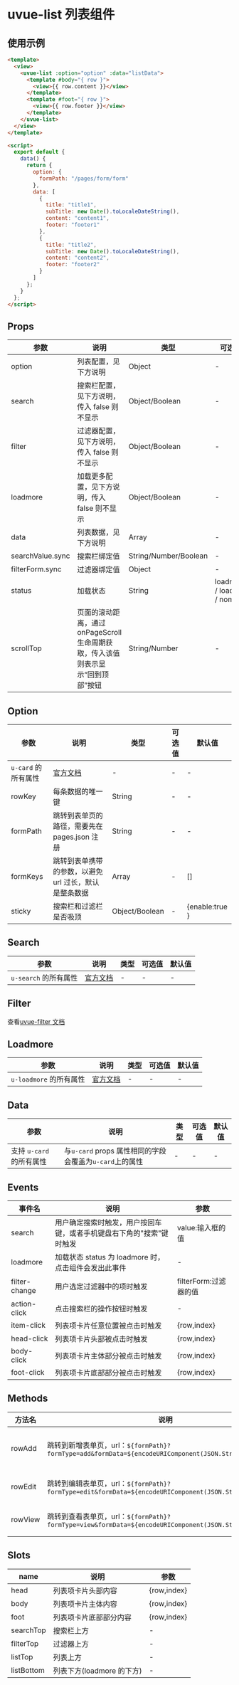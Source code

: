 # uvue-list 列表组件

## 使用示例

```html
<template>
  <view>
    <uvue-list :option="option" :data="listData">
      <template #body="{ row }">
        <view>{{ row.content }}</view>
      </template>
      <template #foot="{ row }">
        <view>{{ row.footer }}</view>
      </template>
    </uvue-list>
  </view>
</template>

<script>
  export default {
    data() {
      return {
        option: {
          formPath: "/pages/form/form"
        },
        data: [
          {
            title: "title1",
            subTitle: new Date().toLocaleDateString(),
            content: "content1",
            footer: "footer1"
          },
          {
            title: "title2",
            subTitle: new Date().toLocaleDateString(),
            content: "content2",
            footer: "footer2"
          }
        ]
      };
    }
  };
</script>
```

## Props

| 参数 | 说明 | 类型 | 可选值 | 默认值 |
| --- | --- | --- | --- | --- |
| option | 列表配置，见下方说明 | Object | - | - |
| search | 搜索栏配置，见下方说明，传入 false 则不显示 | Object/Boolean | - | {} |
| filter | 过滤器配置，见下方说明，传入 false 则不显示 | Object/Boolean | - | {} |
| loadmore | 加载更多配置，见下方说明，传入 false 则不显示 | Object/Boolean | - | {} |
| data | 列表数据，见下方说明 | Array | - | - |
| searchValue.sync | 搜索栏绑定值 | String/Number/Boolean | - | - |
| filterForm.sync | 过滤器绑定值 | Object | - | - |
| status | 加载状态 | String | loadmore / loading / nomore | loadmore |
| scrollTop | 页面的滚动距离，通过 onPageScroll 生命周期获取，传入该值则表示显示“回到顶部”按钮 | String/Number | - | 0 |

## Option

| 参数 | 说明 | 类型 | 可选值 | 默认值 |
| --- | --- | --- | --- | --- |
| `u-card` 的所有属性 | [官方文档](https://uviewui.com/components/card.html#props) | - | - | - |
| rowKey | 每条数据的唯一键 | String | - | - |
| formPath | 跳转到表单页的路径，需要先在 pages.json 注册 | String | - | - |
| formKeys | 跳转到表单携带的参数，以避免 url 过长，默认是整条数据 | Array | - | [] |
| sticky | 搜索栏和过滤栏是否吸顶 | Object/Boolean | - | {enable:true } |

## Search

| 参数                  | 说明                                                         | 类型 | 可选值 | 默认值 |
| --------------------- | ------------------------------------------------------------ | ---- | ------ | ------ |
| `u-search` 的所有属性 | [官方文档](https://uviewui.com/components/search.html#props) | -    | -      | -      |

## Filter

查看[uvue-filter 文档](https://github.com/SoulLyoko/uvue-crud/blob/master/uvue-crud/components/uvue-filter/README.md)

## Loadmore

| 参数                    | 说明                                                         | 类型 | 可选值 | 默认值 |
| ----------------------- | ------------------------------------------------------------ | ---- | ------ | ------ |
| `u-loadmore` 的所有属性 | [官方文档](https://uviewui.com/components/search.html#props) | -    | -      | -      |

## Data

| 参数                     | 说明                                                    | 类型 | 可选值 | 默认值 |
| ------------------------ | ------------------------------------------------------- | ---- | ------ | ------ |
| 支持 `u-card` 的所有属性 | 与`u-card` props 属性相同的字段会覆盖为`u-card`上的属性 | -    | -      | -      |

## Events

| 事件名        | 说明                                                                 | 参数                  |
| ------------- | -------------------------------------------------------------------- | --------------------- |
| search        | 用户确定搜索时触发，用户按回车键，或者手机键盘右下角的"搜索"键时触发 | value:输入框的值      |
| loadmore      | 加载状态 status 为 loadmore 时，点击组件会发出此事件                 | -                     |
| filter-change | 用户选定过滤器中的项时触发                                           | filterForm:过滤器的值 |
| action-click  | 点击搜索栏的操作按钮时触发                                           | -                     |
| item-click    | 列表项卡片任意位置被点击时触发                                       | {row,index}           |
| head-click    | 列表项卡片头部被点击时触发                                           | {row,index}           |
| body-click    | 列表项卡片主体部分被点击时触发                                       | {row,index}           |
| foot-click    | 列表项卡片底部部分被点击时触发                                       | {row,index}           |

## Methods

| 方法名 | 说明 | 参数 |
| --- | --- | --- |
| rowAdd | 跳转到新增表单页，url：`${formPath}?formType=add&formData=${encodeURIComponent(JSON.Stringify(row))}` | row:默认表单数据 |
| rowEdit | 跳转到编辑表单页，url：`${formPath}?formType=edit&formData=${encodeURIComponent(JSON.Stringify(row))}` | row:行数据 |
| rowView | 跳转到查看表单页，url：`${formPath}?formType=view&formData=${encodeURIComponent(JSON.Stringify(row))}` | row:行数据 |

## Slots

| name       | 说明                      | 参数        |
| ---------- | ------------------------- | ----------- |
| head       | 列表项卡片头部内容        | {row,index} |
| body       | 列表项卡片主体内容        | {row,index} |
| foot       | 列表项卡片底部部分内容    | {row,index} |
| searchTop  | 搜索栏上方                | -           |
| filterTop  | 过滤器上方                | -           |
| listTop    | 列表上方                  | -           |
| listBottom | 列表下方(loadmore 的下方) | -           |
